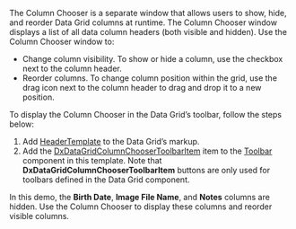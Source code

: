 The Column Chooser is a separate window that allows users to show, hide, and reorder Data Grid columns at runtime. The Column Chooser window displays a list of all data column headers (both visible and hidden). Use the Column Chooser window to:

*   Change column visibility. To show or hide a column, use the checkbox next to the column header.
*   Reorder columns. To change column position within the grid, use the drag icon next to the column header to drag and drop it to a new position.

To display the Column Chooser in the Data Grid’s toolbar, follow the steps below:

1.  Add [HeaderTemplate](https://docs.devexpress.com/Blazor/DevExpress.Blazor.DxDataGrid-1.HeaderTemplate) to the Data Grid’s markup.
2.  Add the [DxDataGridColumnChooserToolbarItem](https://docs.devexpress.com/Blazor/DevExpress.Blazor.DxDataGridColumnChooserToolbarItem) item to the [Toolbar](https://docs.devexpress.com/Blazor/DevExpress.Blazor.DxToolbar) component in this template. Note that **DxDataGridColumnChooserToolbarItem** buttons are only used for toolbars defined in the Data Grid component.

In this demo, the **Birth Date**, **Image File Name**, and **Notes** columns are hidden. Use the Column Chooser to display these columns and reorder visible columns.
